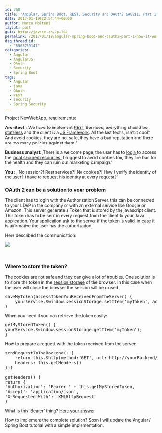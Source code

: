 ```yaml
---
id: 768
title: 'Angular, Spring Boot, REST, Security and OAuth2 &#8211; Part 1 &#8211; How to protect your app'
date: 2017-01-19T22:54:44+00:00
author: Marco Molteni
layout: post
guid: http://javaee.ch/?p=768
permalink: /2017/01/19/angular-spring-boot-and-oauth2-part-1-how-it-works/
dsq_thread_id:
  - "5565739147"
categories:
  - Angular
  - AngularJS
  - OAuth
  - Security
  - Spring Boot
tags:
  - Angular
  - java
  - OAuth
  - REST
  - security
  - Spring Security
---
```

Project NewWebApp, requirements:

**Architect** : ‚We have to implement <u>REST</u> Services, everything should be <u>stateless</u> and the client is a <u>JS Framework</u>. All the last techs, isn’t it cool? And avoid cookies, they are not safe, they have a bad reputation and there are too many policies against them.‘

**Business analyst**: ‚There is a welcome page, the user has to <u>login </u>to access the <u>local secured resources.</u> I suggest to avoid cookies too, they are bad for the health and they can ruin our marketing campaign.&#8217;

<p dir="auto">
  <strong>You</strong> : ‚ No session?! Rest services?! No cookies?! How I verify the identity of the user? I have to request his identity at every request?‘
</p>

### OAuth 2 can be a solution to your problem

The client has to login with the Authorization Server, this can be connected to your LDAP in the company or with an external service like Google or Amazon. This server generate a Token that is stored by the javascript client. This token has to be sent in every request from the client to your Java application. Your application ask to the server if the token is valid, in case it is affirmative the user has the authorization.
  
Here described the communication:

[<img class="aligncenter" src="https://i2.wp.com/javaee.ch/wp-content/uploads/2017/01/oauth2-1-1.png?resize=644%2C547" align="middle" data-recalc-dims="1" />](https://i2.wp.com/javaee.ch/wp-content/uploads/2017/01/oauth2-1_full.png)

&nbsp;

### Where to store the token?

The cookies are not safe and they can give a lot of troubles. One solution is to store the token in the <a href="https://developer.mozilla.org/en-US/docs/Web/API/Window/sessionStorage" target="_blank">session storage</a> of the browser. In this case when the user will close the browser the session will be closed.

<pre class="brush: jscript; title: ; notranslate" title="">saveMyToken(accessTokenYouReceivedFromTheServer) {
    yourService.$window.sessionStorage.setItem('myToken', accessTokenYouReceivedFromTheServer)
}</pre>

When you need it you can retrieve the token easily:

<pre class="brush: jscript; title: ; notranslate" title="">getMyStoredToken() {
yourService.$window.sessionStorage.getItem('myToken');
}</pre>

How to prepare a request with the token received from the server:

<pre class="brush: jscript; title: ; notranslate" title="">sendRequestToTheBackend() {
    return this.$http(method:'GET', url:'http://yourBackend/restResourceURL',
    headers: this.getHeaders()
})}

getHeaders() {
return {
'Authorization': 'Bearer ' + this.getMyStoredToken,
'Accept': 'application/json',
'X-Requested-With': 'XMLHttpRequest'
}</pre>

What is this &#8216;Bearer&#8217; thing? <a href="https://tools.ietf.org/html/rfc6750" target="_blank">Here your answer</a>

How to implement the complete solution? Soon I will update the Angular / Spring Boot tutorial with a simple implementation.